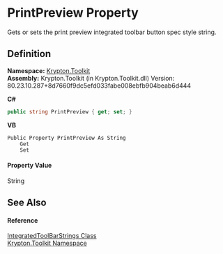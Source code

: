 # PrintPreview Property


Gets or sets the print preview integrated toolbar button spec style string.



## Definition
**Namespace:** <a href="79d2eac2-21f4-54ff-7552-b20c33c30600.md">Krypton.Toolkit</a>  
**Assembly:** Krypton.Toolkit (in Krypton.Toolkit.dll) Version: 80.23.10.287+8d7660f9dc5efd033fabe008ebfb904beab6d444

**C#**
``` C#
public string PrintPreview { get; set; }
```
**VB**
``` VB
Public Property PrintPreview As String
	Get
	Set
```



#### Property Value
String

## See Also


#### Reference
<a href="76a5fa9c-c00e-516d-cc0a-256c4c05730c.md">IntegratedToolBarStrings Class</a>  
<a href="79d2eac2-21f4-54ff-7552-b20c33c30600.md">Krypton.Toolkit Namespace</a>  

